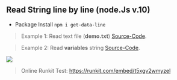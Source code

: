 ## Read String line by line (node.Js v.10)
* Package Install ```npm i get-data-line```

> Example 1: Read text file (**demo.txt**) [Source-Code](https://github.com/Nodeclient/getline/tree/master/get-line/1%20-%20Example%20(Load%20text%20file)).

> Example 2: Read **variables** string [Source-Code](https://github.com/Nodeclient/getline/tree/master/get-line/2%20-%20Example%20(Load%20local%20strings)).

![](https://j.gifs.com/l53WP5.gif)
> Online Runkit Test: https://runkit.com/embed/t5xgv2wmyzel
